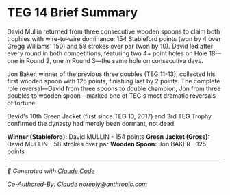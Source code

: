 # TEG 14 Brief Summary

David Mullin returned from three consecutive wooden spoons to claim both trophies with wire-to-wire dominance: 154 Stableford points (won by 4 over Gregg Williams' 150) and 58 strokes over par (won by 10). David led after every round in both competitions, featuring two 4+ point holes on Hole 18—one in Round 2, one in Round 3—the same hole on consecutive days.

Jon Baker, winner of the previous three doubles (TEG 11-13), collected his first wooden spoon with 125 points, finishing last by 2 points. The complete role reversal—David from three spoons to double champion, Jon from three doubles to wooden spoon—marked one of TEG's most dramatic reversals of fortune.

David's 10th Green Jacket (first since TEG 10, 2017) and 3rd TEG Trophy confirmed the dynasty had merely been dormant, not dead.

**Winner (Stableford):** David MULLIN - 154 points
**Green Jacket (Gross):** David MULLIN - 58 strokes over par
**Wooden Spoon:** Jon BAKER - 125 points

---

*🤖 Generated with [Claude Code](https://claude.com/claude-code)*

*Co-Authored-By: Claude <noreply@anthropic.com>*
